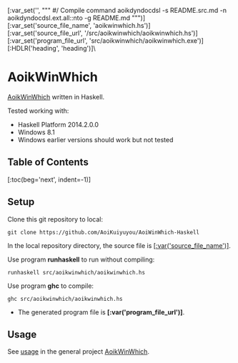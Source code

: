 [:var_set('', """
#/ Compile command
aoikdyndocdsl -s README.src.md -n aoikdyndocdsl.ext.all::nto -g README.md
""")]\
[:var_set('source_file_name', 'aoikwinwhich.hs')]\
[:var_set('source_file_url', '/src/aoikwinwhich/aoikwinwhich.hs')]\
[:var_set('program_file_url', 'src/aoikwinwhich/aoikwinwhich.exe')]\
[:HDLR('heading', 'heading')]\
# AoikWinWhich
[AoikWinWhich](https://github.com/AoiKuiyuyou/AoikWinWhich) written in Haskell.

Tested working with:
- Haskell Platform 2014.2.0.0
- Windows 8.1
- Windows earlier versions should work but not tested

## Table of Contents
[:toc(beg='next', indent=-1)]

## Setup
Clone this git repository to local:
```
git clone https://github.com/AoiKuiyuyou/AoiWinWhich-Haskell
```

In the local repository directory, the source file is
[[:var('source_file_name')]]([:var('source_file_url')]).

Use program **runhaskell** to run without compiling:
```
runhaskell src/aoikwinwhich/aoikwinwhich.hs
```

Use program **ghc** to compile:
```
ghc src/aoikwinwhich/aoikwinwhich.hs
```
- The generated program file is **[:var('program_file_url')]**.

## Usage
See [usage](https://github.com/AoiKuiyuyou/AoikWinWhich#how-to-use) in the
general project [AoikWinWhich](https://github.com/AoiKuiyuyou/AoikWinWhich).

